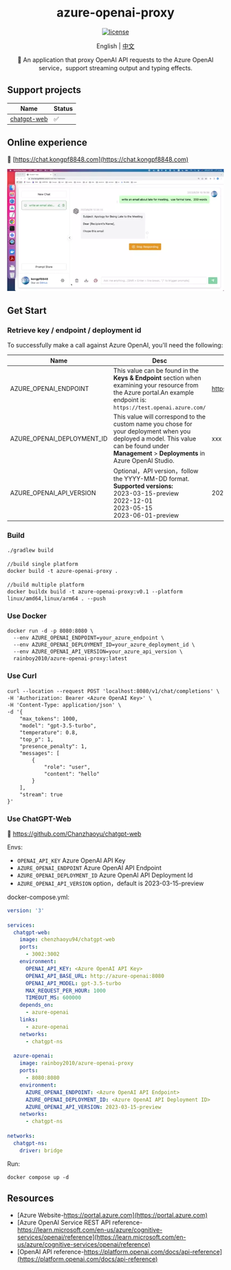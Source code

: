 <div align="center">
  
<h1 align="center">azure-openai-proxy</h1>

[![license](https://img.shields.io/github/license/modelscope/modelscope.svg)](https://github.com/kongpf8848/azure-openai-proxy/blob/master/LICENSE)

English | [中文](./README.md)

🚀 An application that proxy OpenAI API requests to the Azure OpenAI service，support streaming output and typing effects.

</div>

## Support projects
| Name                                                     | Status |
| -------------------------------------------------------- | ------ |
| [chatgpt-web](https://github.com/Chanzhaoyu/chatgpt-web) | ✅   |

## Online experience
🔗 [https://chat.kongpf8848.com](https://chat.kongpf8848.com)

![](https://github.com/kongpf8848/azure-openai-proxy/blob/master/assets/chatgpt-web.webp) 

## Get Start

### Retrieve key / endpoint / deployment id

To successfully make a call against Azure OpenAI, you'll need the following:

| Name                  | Desc                                                                                                                                                                                          | Default                                                  |
| --------------------- |-----------------------------------------------------------------------------------------------------------------------------------------------------------------------------------------------| ----------------------------- |
| AZURE_OPENAI_ENDPOINT | This value can be found in the **Keys & Endpoint** section when examining your resource from the Azure portal.An example endpoint is: `https://test.openai.azure.com/`                        | https://xxx.openai.azure.com/ |
| AZURE_OPENAI_DEPLOYMENT_ID   | This value will correspond to the custom name you chose for your deployment when you deployed a model. This value can be found under **Management** > **Deployments** in Azure OpenAI Studio. | xxx |
| AZURE_OPENAI_API_VERSION  | Optional，API version，follow the YYYY-MM-DD format.<br>**Supported versions:**<br>2023-03-15-preview<br>2022-12-01<br>2023-05-15<br>2023-06-01-preview                                                  | 2023-03-15-preview |

### Build

````shell
./gradlew build

//build single platform
docker build -t azure-openai-proxy .

//build multiple platform
docker buildx build -t azure-openai-proxy:v0.1 --platform linux/amd64,linux/arm64 . --push

````

### Use Docker

````shell
docker run -d -p 8080:8080 \
  --env AZURE_OPENAI_ENDPOINT=your_azure_endpoint \
  --env AZURE_OPENAI_DEPLOYMENT_ID=your_azure_deployment_id \
  --env AZURE_OPENAI_API_VERSION=your_azure_api_version \
  rainboy2010/azure-openai-proxy:latest
````

### Use Curl

````shell
curl --location --request POST 'localhost:8080/v1/chat/completions' \
-H 'Authorization: Bearer <Azure OpenAI Key>' \
-H 'Content-Type: application/json' \
-d '{
    "max_tokens": 1000,
    "model": "gpt-3.5-turbo",
    "temperature": 0.8,
    "top_p": 1,
    "presence_penalty": 1,
    "messages": [
        {
            "role": "user",
            "content": "hello"
        }
    ],
    "stream": true
}'
````

### Use ChatGPT-Web

🔗 https://github.com/Chanzhaoyu/chatgpt-web

Envs:

- `OPENAI_API_KEY` Azure OpenAI API Key
- `AZURE_OPENAI_ENDPOINT` Azure OpenAI API Endpoint
- `AZURE_OPENAI_DEPLOYMENT_ID` Azure OpenAI API Deployment Id
- `AZURE_OPENAI_API_VERSION` option，default is 2023-03-15-preview
  
docker-compose.yml:

````yaml
version: '3'

services:
  chatgpt-web:
    image: chenzhaoyu94/chatgpt-web
    ports:
      - 3002:3002
    environment:
      OPENAI_API_KEY: <Azure OpenAI API Key>
      OPENAI_API_BASE_URL: http://azure-openai:8080
      OPENAI_API_MODEL: gpt-3.5-turbo
      MAX_REQUEST_PER_HOUR: 1000
      TIMEOUT_MS: 600000
    depends_on:
      - azure-openai
    links:
      - azure-openai
    networks:
      - chatgpt-ns

  azure-openai:
    image: rainboy2010/azure-openai-proxy
    ports:
      - 8080:8080
    environment:
      AZURE_OPENAI_ENDPOINT: <Azure OpenAI API Endpoint>
      AZURE_OPENAI_DEPLOYMENT_ID: <Azure OpenAI API Deployment ID>
      AZURE_OPENAI_API_VERSION: 2023-03-15-preview
    networks:
      - chatgpt-ns

networks:
  chatgpt-ns:
    driver: bridge
````

Run:

````shell
docker compose up -d
````
## Resources
- [Azure Website-https://portal.azure.com](https://portal.azure.com)
- [Azure OpenAI Service REST API reference-https://learn.microsoft.com/en-us/azure/cognitive-services/openai/reference](https://learn.microsoft.com/en-us/azure/cognitive-services/openai/reference)
- [OpenAI API reference-https://platform.openai.com/docs/api-reference](https://platform.openai.com/docs/api-reference)

